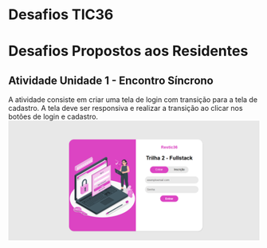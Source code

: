 
# Desafios TIC36

# Desafios Propostos aos Residentes

## Atividade Unidade 1 - Encontro Síncrono

A atividade consiste em criar uma tela de login com transição para a tela de cadastro. A tela deve ser responsiva e realizar a transição ao clicar nos botões de login e cadastro.![Exemplo da resolução do desafio](https://raw.githubusercontent.com/VictorSantana100/tutoria-tic36-desafios/desafio-unidade-1/img/pagina-de-login.png)
